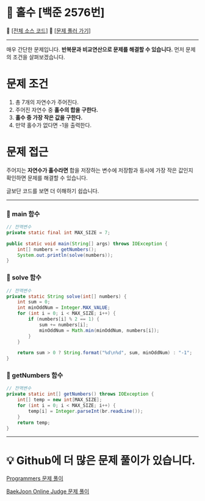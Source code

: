 # :page_facing_up: 홀수 [백준 2576번]

:link: [[전체 소스 코드]](https://github.com/seungrokoh/Beakjoon_OnlineJudge/blob/master/%232576/2576.java)
:link: [[문제 풀러 가기]](https://www.acmicpc.net/problem/2576)
***
매우 간단한 문제입니다. **반복문과 비교연산으로 문제를 해결할 수 있습니다.** 먼저 문제의 조건을 살펴보겠습니다.

# __문제 조건__
1. 총 7개의 자연수가 주어진다.
2. 주어진 자연수 중 **홀수의 합을 구한다.**
3. **홀수 중 가장 작은 값을 구한다.**
4. 만약 홀수가 없다면 -1을 출력한다.

# __문제 접근__
주어지는 **자연수가 홀수라면** 합을 저장하는 변수에 저장함과 동시에 가장 작은 값인지 확인하면 문제를 해결할 수 있습니다.


글보단 코드를 보면 더 이해하기 쉽습니다.
***
### __:seedling: main 함수__

```java
// 전역변수
private static final int MAX_SIZE = 7;

public static void main(String[] args) throws IOException {
    int[] numbers = getNumbers();
    System.out.println(solve(numbers));
}
```

### __:seedling: solve 함수__

```java
// 전역변수
private static String solve(int[] numbers) {
    int sum = 0;
    int minOddNum = Integer.MAX_VALUE;
    for (int i = 0; i < MAX_SIZE; i++) {
        if (numbers[i] % 2 == 1) {
            sum += numbers[i];
            minOddNum = Math.min(minOddNum, numbers[i]);
        }
    }

    return sum > 0 ? String.format("%d\n%d", sum, minOddNum) : "-1";
}
```

### __:seedling: getNumbers 함수__

```java
// 전역변수
private static int[] getNumbers() throws IOException {
    int[] temp = new int[MAX_SIZE];
    for (int i = 0; i < MAX_SIZE; i++) {
        temp[i] = Integer.parseInt(br.readLine());
    }
    return temp;
}
```
***
# __:bulb: Github에 더 많은 문제 풀이가 있습니다.__
[Programmers 문제 풀이 ](https://github.com/seungrokoh/TIL/Algorithm)

[BaekJoon Online Judge 문제 풀이](https://github.com/seungrokoh/Beakjoon_OnlineJudge)
